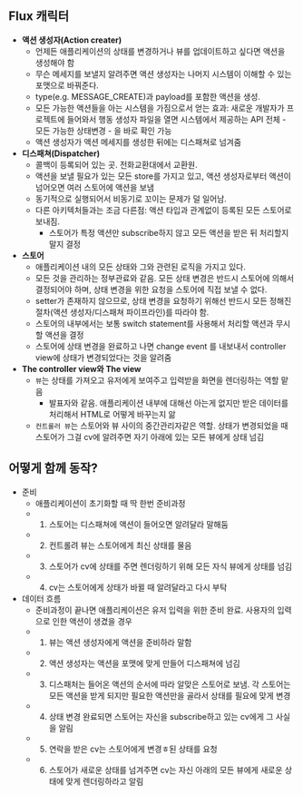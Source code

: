 ## Flux 캐릭터
- **액션 생성자(Action creater)**
    + 언제든 애플리케이션의 상태를 변경하거나 뷰를 업데이트하고 싶다면 액션을 생성해야 함
    + 무슨 메세지를 보낼지 알려주면 액션 생성자는 나머지 시스템이 이해할 수 있는 포맷으로 바꿔준다.
    + type(e.g. MESSAGE_CREATE)과 payload를 포함한 액션을 생성.
    + 모든 가능한 액션들을 아는 시스템을 가짐으로서 얻는 효과: 새로운 개발자가 프로젝트에 들어와서 행동 생성자 파일을 열면 시스템에서 제공하는 API 전체 - 모든 가능한 상태변경 - 을 바로 확인 가능
    + 액션 생성자가 액션 메세지를 생성한 뒤에는 디스패쳐로 넘겨줌
- **디스패쳐(Dispatcher)**
    + 콜백이 등록되어 있는 곳. 전화교환대에서 교환원.
    + 액션을 보낼 필요가 있는 모든 store를 가지고 있고, 액션 생성자로부터 액션이 넘어오면 여러 스토어에 액션을 보냄
    + 동기적으로 실행되어서 비동기로 꼬이는 문제가 덜 일어남.
    + 다른 아키텍처들과는 조금 다른점: 액션 타입과 관계없이 등록된 모든 스토어로 보내짐. 
        * 스토어가 특정 액션만 subscribe하지 않고 모든 액션을 받은 뒤 처리할지 말지 결정
- **스토어**
    + 애플리케이션 내의 모든 상태와 그와 관련된 로직을 가지고 있다.
    + 모든 것을 관리하는 정부관료와 같음. 모든 상태 변경은 반드시 스토어에 의해서 결정되어야 하며, 상태 변경을 위한 요청을 스토어에 직접 보낼 수 없다.
    + setter가 존재하지 않으므로, 상태 변경을 요청하기 위해선 반드시 모든 정해진 절차(액션 생성자/디스패쳐 파이프라인)를 따라야 함.
    + 스토어의 내부에서는 보통 switch statement를 사용해서 처리할 액션과 무시할 액션을 결정
    + 스토어에 상태 변경을 완료하고 나면 change event 를 내보내서 controller view에 상태가 변경되었다는 것을 알려줌
- **The controller view와 The view**
    + `뷰`는 상태를 가져오고 유저에게 보여주고 입력받을 화면을 렌더링하는 역할 맡음
        + 발표자와 같음. 애플리케이션 내부에 대해선 아는게 없지만 받은 데이터를 처리해서 HTML로 어떻게 바꾸는지 앎
    + `컨트롤러 뷰`는 스토어와 뷰 사이의 중간관리자같은 역할. 상태가 변경되었을 때 스토어가 그걸 cv에 알려주면 자기 아래에 있는 모든 뷰에게 상태 넘김

## 어떻게 함께 동작?
- 준비
    + 애플리케이션이 초기화할 때 딱 한번 준비과정
    + 1. 스토어는 디스패쳐에 액션이 들어오면 알려달라 말해둠
    + 2. 컨트롤려 뷰는 스토어에게 최신 상태를 물음
    + 3. 스토어가 cv에 상태를 주면 렌더링하기 위해 모든 자식 뷰에게 상태를 넘김
    + 4. cv는 스토어에게 상태가 바뀔 때 알려달라고 다시 부탁
- 데이터 흐름
    + 준비과정이 끝나면 애플리케이션은 유저 입력을 위한 준비 완료. 사용자의 입력으로 인한 액션이 생겼을 경우
    + 1. 뷰는 액션 생성자에게 액션을 준비하라 말함
    + 2. 액션 생성자는 액션을 포맷에 맞게 만들어 디스패쳐에 넘김
    + 3. 디스패처는 들어온 액션의 순서에 따라 알맞은 스토어로 보냄. 각 스토어는 모든 액션을 받게 되지만 필요한 액션만을 골라서 상태를 필요에 맞게 변경
    + 4. 상태 변경 완료되면 스토어는 자신을 subscribe하고 있는 cv에게 그 사실을 알림
    + 5. 연락을 받은 cv는 스토어에게 변경ㅎ된 상태를 요청
    + 6. 스토어가 새로운 상태를 넘겨주면 cv는 자신 아래의 모든 뷰에게 새로운 상태에 맞게 렌더링하라고 알림